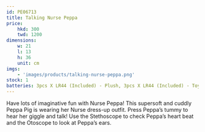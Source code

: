 ```yaml
---
id: PE06713
title: Talking Nurse Peppa
price:
    hkd: 300
    twd: 1200
dimensions:
    w: 21
    l: 13
    h: 36
    unit: cm
imgs: 
    - 'images/products/talking-nurse-peppa.png'
stock: 1
batteries: 3pcs X LR44 (Included) - Plush, 3pcs X LR44 (Included) - Toy
---
```

Have lots of imaginative fun with Nurse Peppa! This supersoft and cuddly Peppa Pig is wearing her Nurse dress-up outfit. Press Peppa’s tummy to hear her giggle and talk! Use the Stethoscope to check Peppa’s heart beat and the Otoscope to look at Peppa’s ears.